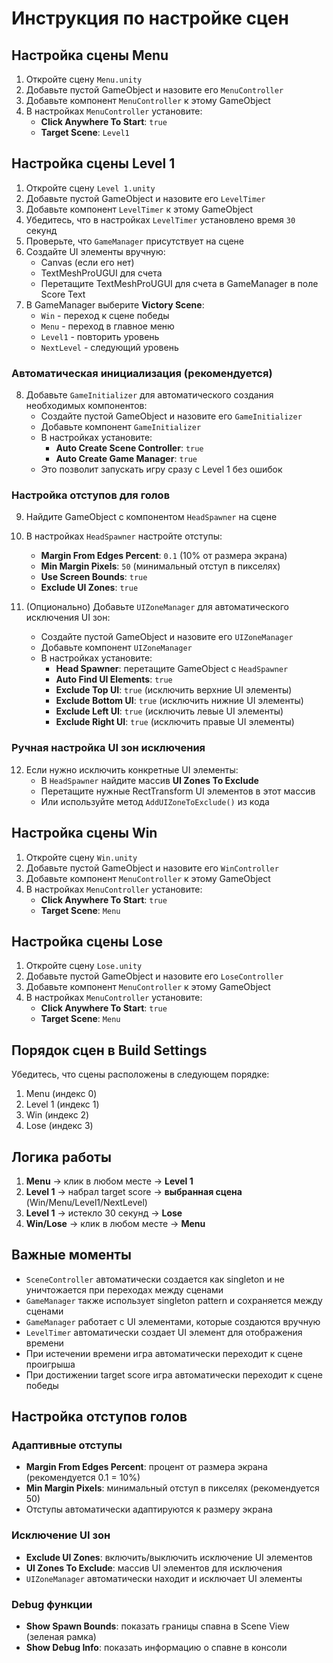 # Инструкция по настройке сцен

## Настройка сцены Menu

1. Откройте сцену `Menu.unity`
2. Добавьте пустой GameObject и назовите его `MenuController`
3. Добавьте компонент `MenuController` к этому GameObject
4. В настройках `MenuController` установите:
   - **Click Anywhere To Start**: `true`
   - **Target Scene**: `Level1`

## Настройка сцены Level 1

1. Откройте сцену `Level 1.unity`
2. Добавьте пустой GameObject и назовите его `LevelTimer`
3. Добавьте компонент `LevelTimer` к этому GameObject
4. Убедитесь, что в настройках `LevelTimer` установлено время `30` секунд
5. Проверьте, что `GameManager` присутствует на сцене
6. Создайте UI элементы вручную:
   - Canvas (если его нет)
   - TextMeshProUGUI для счета
   - Перетащите TextMeshProUGUI для счета в GameManager в поле Score Text
7. В GameManager выберите **Victory Scene**:
   - `Win` - переход к сцене победы
   - `Menu` - переход в главное меню
   - `Level1` - повторить уровень
   - `NextLevel` - следующий уровень

### Автоматическая инициализация (рекомендуется)

8. Добавьте `GameInitializer` для автоматического создания необходимых компонентов:
   - Создайте пустой GameObject и назовите его `GameInitializer`
   - Добавьте компонент `GameInitializer`
   - В настройках установите:
     - **Auto Create Scene Controller**: `true`
     - **Auto Create Game Manager**: `true`
   - Это позволит запускать игру сразу с Level 1 без ошибок

### Настройка отступов для голов

9. Найдите GameObject с компонентом `HeadSpawner` на сцене
10. В настройках `HeadSpawner` настройте отступы:
    - **Margin From Edges Percent**: `0.1` (10% от размера экрана)
    - **Min Margin Pixels**: `50` (минимальный отступ в пикселях)
    - **Use Screen Bounds**: `true`
    - **Exclude UI Zones**: `true`

11. (Опционально) Добавьте `UIZoneManager` для автоматического исключения UI зон:
    - Создайте пустой GameObject и назовите его `UIZoneManager`
    - Добавьте компонент `UIZoneManager`
    - В настройках установите:
      - **Head Spawner**: перетащите GameObject с `HeadSpawner`
      - **Auto Find UI Elements**: `true`
      - **Exclude Top UI**: `true` (исключить верхние UI элементы)
      - **Exclude Bottom UI**: `true` (исключить нижние UI элементы)
      - **Exclude Left UI**: `true` (исключить левые UI элементы)
      - **Exclude Right UI**: `true` (исключить правые UI элементы)

### Ручная настройка UI зон исключения

12. Если нужно исключить конкретные UI элементы:
    - В `HeadSpawner` найдите массив **UI Zones To Exclude**
    - Перетащите нужные RectTransform UI элементов в этот массив
    - Или используйте метод `AddUIZoneToExclude()` из кода

## Настройка сцены Win

1. Откройте сцену `Win.unity`
2. Добавьте пустой GameObject и назовите его `WinController`
3. Добавьте компонент `MenuController` к этому GameObject
4. В настройках `MenuController` установите:
   - **Click Anywhere To Start**: `true`
   - **Target Scene**: `Menu`

## Настройка сцены Lose

1. Откройте сцену `Lose.unity`
2. Добавьте пустой GameObject и назовите его `LoseController`
3. Добавьте компонент `MenuController` к этому GameObject
4. В настройках `MenuController` установите:
   - **Click Anywhere To Start**: `true`
   - **Target Scene**: `Menu`

## Порядок сцен в Build Settings

Убедитесь, что сцены расположены в следующем порядке:
1. Menu (индекс 0)
2. Level 1 (индекс 1)
3. Win (индекс 2)
4. Lose (индекс 3)

## Логика работы

1. **Menu** → клик в любом месте → **Level 1**
2. **Level 1** → набрал target score → **выбранная сцена** (Win/Menu/Level1/NextLevel)
3. **Level 1** → истекло 30 секунд → **Lose**
4. **Win/Lose** → клик в любом месте → **Menu**

## Важные моменты

- `SceneController` автоматически создается как singleton и не уничтожается при переходах между сценами
- `GameManager` также использует singleton pattern и сохраняется между сценами
- `GameManager` работает с UI элементами, которые создаются вручную
- `LevelTimer` автоматически создает UI элемент для отображения времени
- При истечении времени игра автоматически переходит к сцене проигрыша
- При достижении target score игра автоматически переходит к сцене победы

## Настройка отступов голов

### Адаптивные отступы
- **Margin From Edges Percent**: процент от размера экрана (рекомендуется 0.1 = 10%)
- **Min Margin Pixels**: минимальный отступ в пикселях (рекомендуется 50)
- Отступы автоматически адаптируются к размеру экрана

### Исключение UI зон
- **Exclude UI Zones**: включить/выключить исключение UI элементов
- **UI Zones To Exclude**: массив UI элементов для исключения
- `UIZoneManager` автоматически находит и исключает UI элементы

### Debug функции
- **Show Spawn Bounds**: показать границы спавна в Scene View (зеленая рамка)
- **Show Debug Info**: показать информацию о спавне в консоли 